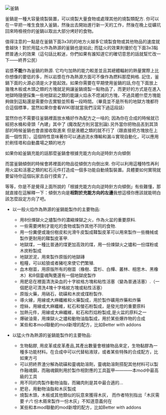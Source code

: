 ![釜鍋](block:betterwithmods:cooking_pot@1)

釜鍋是一種大容量燒製裝置，可以燒製大量食物或處理其他的燒製類配方. 你可以在一早把一堆生食放入釜鍋，然後出去開始進行新一天的工作，然後在晚上從礦坑回來時檢視你的釜鍋以取出大部分烤好的食物。

值得注意的一點是在釜鍋下面3x3的的地方火越多它燒製食物或其他物品的速度就會越快！對於用猛火作為熱源的釜鍋也是如此; 而猛火的效果則優於在下面3x3點燃普通火的效果（這句話比較迷，你們如果有誰知道它的確切意思的話就幫忙改一下——終界公民）

岩漿**不能**作為釜鍋的熱源. 它均勻加熱的能力較差並且其總體輻射的熱量實際上比你想像的要低的多，所以岩漿在作為熱源方面可不像作為燃料那麼夠格. 記住，釜鍋下面的火源必須是火才能起效。如果你需要在早期使用釜鍋的話,你在下面放上幾塊木板或木頭之類的方塊就足夠讓釜鍋燒製一點物品了，而更好的方式是在進入地獄時隨便採集一些地獄岩之類的能讓火焰永不熄滅的方塊，不過具體什麼方塊能夠做到這點還是需要你去實驗並照看一段時間。（畢竟並不是所有的地獄方塊都符合這個標準，當然如果你會看WIKI那就當我們沒寫下過這段話）

當然你也不需要往釜鍋裡面放水桶好作為配方之一啥的; 因為你在合成的時候就已經把水桶和骨頭「內建」其中了 (魔改配方則另當別論).另外當你把物品丟到其頂部的時候釜鍋也會直接收取進來 但是液體之類的就不行了（跟直接把方塊放在上面一個性質）。這個特性意味著你可以通過流水傳輸和漏斗實現自動化，可以應用於刷怪塔和自動農場之類的地方

如果你給釜鍋充能的話那麼釜鍋會根據充能方向向逆時針方向傾倒

而當釜鍋傾倒的時候會將裡面的物品從傾倒方向倒出來. 你可以利用這種特性再利用火盆和活塞之類的紅石元件打造成一個多功能自動燒製裝置。具體要如何實現就要留待你這個玩家去自行摸索了。

等等，你是不是覺得上面所說的「根據充能方向向逆時針方向傾倒」有些難懂，那就直接在這解釋一下：傾倒方向是**相對於充能方向的左邊**我想這樣你應該就能明白該怎麼設定方向了吧。

* 以一般火焰作為熱源的釜鍋能製作的主要物品:
    * 用8份煉獄火之燼製作的濃縮煉獄之火，作為火盆的重要原料.
    * 一些需要烤制才能吃的食物或製作其他不同的食物.
    * 用一份糞便或幾份樹皮和光滑牛皮製成鞣製皮革可以用來製作一些機械或製作更耐用的鞣製皮革甲.
    * 地獄煤，一種比普通的煤更加高效的煤，用一份煉獄火之燼和一份煤粉或木炭粉製成
    * 地獄淤泥，用來製作原版的地獄磚
    * 粗糧，可以給狼或者豬吃來使它們繁殖.
    * 血木樹苗，用原版所有的樹苗（橡樹、雲杉、白樺、叢林、相思木、黑橡木）和8個靈魂陶甕還有一個地獄疣製作
    * 用肥皂在裡面清洗染血的十字紋格方塊和粘性活塞（變為普通活塞）.（一個肥皂可清洗4塊十字格紋方塊或粘性活塞）
    * 原版火藥，用硝石，硫磺和木炭或煤粉製作.
    * 導火線，用線或大麻纖維和火藥製成，用於製作礦用炸藥和炸藥
    * 燈絲，用線或大麻纖維，紅石和螢石粉製成，是發光燈的重要原料
    * 加熱元件，用線或大麻纖維，紅石和烈焰粉製成,是火盆的原料之一
    * 爆破油膏，用煉獄火之燼和動物油脂製成，用於某些爆炸物的合成
    * 某些和本mod聯動的mod新增的配方，比如Better with addons

* 以猛火作為熱源的釜鍋能製作的主要物品:
    * 生物黏膠, 用皮革或皮革產品,其產出數量會根據物品來定，生物黏膠為一種多功能材料。在合成中可以代替粘液球，或者某些特殊的合成配方，比如東方弓
    * 可以把終界渣分解為硫磺和靈魂助溶劑，靈魂助溶劑搭配其他材料可以製作融魂鋼，而融魂鋼則用於製作相對應的工具盔甲————本mod中最高級的工具
    * 用不同的肉製作動物油脂，而豬肉則是其中最合適的...
    * 肥皂，用動物油脂和木灰製成
    * 燒製木頭，木板或其他類似的玩意來獲得木灰， 而作者特別指出「木灰需要*十六* 份木屑來製作一份木灰」不知道意義何在
    * 某些和本mod聯動的mod新增的配方，比如Better with addons
